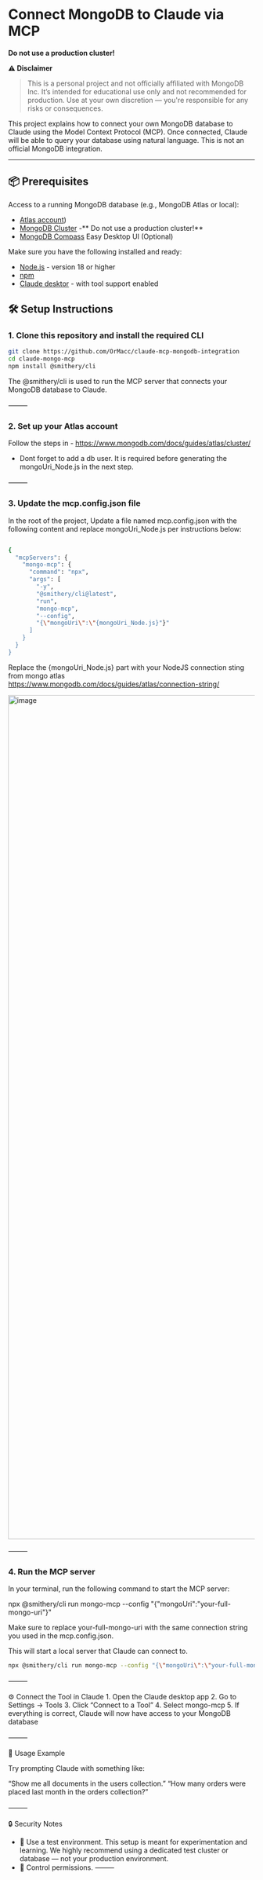 # Connect MongoDB to Claude via MCP

**Do not use a production cluster!**

**⚠️ Disclaimer**
> This is a personal project and not officially affiliated with MongoDB Inc.
> It’s intended for educational use only and not recommended for production.
> Use at your own discretion — you're responsible for any risks or consequences.

This project explains how to connect your own MongoDB database to Claude using the Model Context Protocol (MCP). Once connected, Claude will be able to query your database using natural language.
This is not an official MongoDB integration. 

---

## 📦 Prerequisites

Access to a running MongoDB database (e.g., MongoDB Atlas or local):
- [Atlas account](http://bit.ly/4j0xr1I))
- [MongoDB Cluster](https://www.mongodb.com/docs/guides/atlas/cluster/)  -** Do not use a production cluster!**
- [MongoDB Compass](https://www.mongodb.com/products/tools/compass) Easy Desktop UI (Optional) 

Make sure you have the following installed and ready:
- [Node.js](https://nodejs.org/en) - version 18 or higher
- [npm](https://docs.npmjs.com/cli/v8/commands/npm-install)
- [Claude desktor](https://claude.ai/download) - with tool support enabled 


## 🛠 Setup Instructions

### 1. Clone this repository and install the required CLI

```bash
git clone https://github.com/OrMacc/claude-mcp-mongodb-integration
cd claude-mongo-mcp
npm install @smithery/cli
```
The @smithery/cli is used to run the MCP server that connects your MongoDB database to Claude.

⸻

### 2. Set up your Atlas account

Follow the steps in - https://www.mongodb.com/docs/guides/atlas/cluster/
- Dont forget to add a db user. It is required before generating the mongoUri_Node.js in the next step.



⸻

### 3. Update the mcp.config.json file

In the root of the project, Update a file named mcp.config.json with the following content and replace mongoUri_Node.js per instructions below:
```bash

{
  "mcpServers": {
    "mongo-mcp": {
      "command": "npx",
      "args": [
        "-y",
        "@smithery/cli@latest",
        "run",
        "mongo-mcp",
        "--config",
        "{\"mongoUri\":\"{mongoUri_Node.js}"}"
      ]
    }
  }
}
```
Replace the {mongoUri_Node.js} part with your NodeJS connection sting from mongo atlas https://www.mongodb.com/docs/guides/atlas/connection-string/

<img width="1720" alt="image" src="https://github.com/user-attachments/assets/d957d2b2-787d-48cf-8e44-8e09c44f1551" />

⸻

### 4. Run the MCP server

In your terminal, run the following command to start the MCP server:

npx @smithery/cli run mongo-mcp --config "{\"mongoUri\":\"your-full-mongo-uri\"}"

Make sure to replace your-full-mongo-uri with the same connection string you used in the mcp.config.json.

This will start a local server that Claude can connect to.

```bash
npx @smithery/cli run mongo-mcp --config "{\"mongoUri\":\"your-full-mongo-uri\"}"
```

⸻

⚙️ Connect the Tool in Claude
	1.	Open the Claude desktop app
	2.	Go to Settings → Tools
	3.	Click “Connect to a Tool”
	4.	Select mongo-mcp
	5.	If everything is correct, Claude will now have access to your MongoDB database

⸻

🧪 Usage Example

Try prompting Claude with something like:

“Show me all documents in the users collection.”
“How many orders were placed last month in the orders collection?”

⸻

🔒 Security Notes
- 🧪 Use a test environment. This setup is meant for experimentation and learning. We highly recommend using a dedicated test cluster or database — not your production environment.
- 🔐 Control permissions.
⸻

